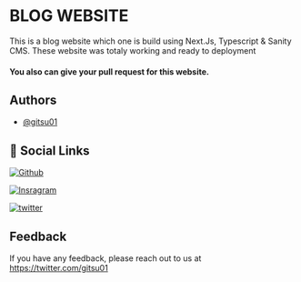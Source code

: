 # BLOG WEBSITE

 This is a blog website which one is build using Next.Js, Typescript & Sanity CMS. These website was totaly working and ready to deployment 

#### You also can give your pull request for this website. 



## Authors

- [@gitsu01](https://github.com/gitsu01)


## 🔗 Social Links
[![Github](https://img.shields.io/badge/Github-000?style=for-the-badge&logo=github&logoColor=white)](https://github.com/gitsu01)

[![Insragram](https://img.shields.io/badge/instagram-dc2743?style=for-the-badge&logo=instagram&logoColor=white)](https://www.instagram.com/gitsu_official)

[![twitter](https://img.shields.io/badge/twitter-1DA1F2?style=for-the-badge&logo=twitter&logoColor=white)](https://www.twitter.com/gitsu01)


## Feedback

If you have any feedback, please reach out to us at https://twitter.com/gitsu01
